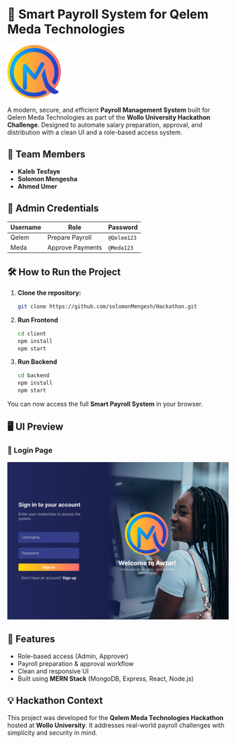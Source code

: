 
# 🚀 Smart Payroll System for Qelem Meda Technologies

![Qelem Meda Logo](assets/Qlogo.png)

A modern, secure, and efficient **Payroll Management System** built for Qelem Meda Technologies as part of the **Wollo University Hackathon Challenge**. Designed to automate salary preparation, approval, and distribution with a clean UI and a role-based access system.

## 👥 Team Members

- **Kaleb Tesfaye**  
- **Solomon Mengesha**  
- **Ahmed Umer**

## 🔐 Admin Credentials

| Username | Role                 | Password   |
|----------|----------------------|------------|
| Qelem    | Prepare Payroll      | `@Qelem123` |
| Meda     | Approve Payments     | `@Meda123` |

## 🛠️ How to Run the Project

1. **Clone the repository:**
   ```bash
   git clone https://github.com/solomonMengesh/Hackathon.git
   ```

2. **Run Frontend**
   ```bash
   cd client
   npm install
   npm start
   ```

3. **Run Backend**
   ```bash
   cd backend
   npm install
   npm start
   ```

You can now access the full **Smart Payroll System** in your browser.

## 🖥️ UI Preview

### 🔑 Login Page
![Login Page UI](assets/Login-Page.png)

## 📌 Features

- Role-based access (Admin, Approver)
- Payroll preparation & approval workflow
- Clean and responsive UI
- Built using **MERN Stack** (MongoDB, Express, React, Node.js)

## 💡 Hackathon Context    

This project was developed for the **Qelem Meda Technologies Hackathon** hosted at **Wollo University**. It addresses real-world payroll challenges with simplicity and security in mind.
